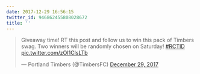 ```yaml
---
date: 2017-12-29 16:56:15
twitter_id: 946862455808028672
title: ''
---
```


<blockquote class="twitter-tweet"><p lang="en" dir="ltr">Giveaway time! RT this post and follow us to win this pack of Timbers swag. Two winners will be randomly chosen on Saturday! <a href="https://twitter.com/hashtag/RCTID?src=hash&amp;ref_src=twsrc%5Etfw">#RCTID</a> <a href="https://t.co/zOI1CIsLTb">pic.twitter.com/zOI1CIsLTb</a></p>&mdash; Portland Timbers (@TimbersFC) <a href="https://twitter.com/TimbersFC/status/946820031157014531?ref_src=twsrc%5Etfw">December 29, 2017</a></blockquote>
<script async src="https://platform.twitter.com/widgets.js" charset="utf-8"></script>
